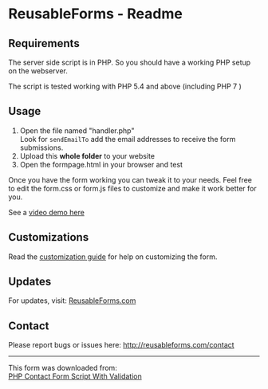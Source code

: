 <body>
<div class="container">
<div class="row">
<div class="col-md-6">
<h1>ReusableForms - Readme</h1>

<h2>Requirements</h2>
The server side script is in PHP. So you should have a working PHP setup on the webserver.
<p>
The script is tested working with PHP 5.4 and above (including PHP 7 )
</p>

<h2>Usage</h2>
<ol>
<li>Open the file named "handler.php" <br/> Look for <code>sendEmailTo</code> add the email addresses to receive the form submissions.</li>
<li>Upload this <strong>whole folder</strong> to your website</li>
<li>Open the formpage.html in your browser and test</li>
</ol>
Once you have the form working you can tweak it to your needs. Feel free to edit the form.css or form.js files to customize and make it work better for you.
<p>
See a <a href="https://youtu.be/jAr4ZtLnmn0">video demo here</a>
</p>
<h2>Customizations</h2>
Read the <a href="http://reusableforms.com/doc/customization">customization guide</a> for help on customizing the form.

<h2>Updates</h2>
For updates, visit: <a href="http://reusableforms.com">ReusableForms.com</a>

<h2>Contact</h2>
Please report bugs or issues here:
<a href="http://reusableforms.com/contact">http://reusableforms.com/contact</a>
<p></p>
<hr/>
<p class="help-block">
This form was downloaded from:<br/>
<a href="http://reusableforms.com/d/c/php-contact-form-script-with-validation">PHP Contact Form Script With Validation</a>
</p>

</div>
</div>
</div>
</body>
</html>
